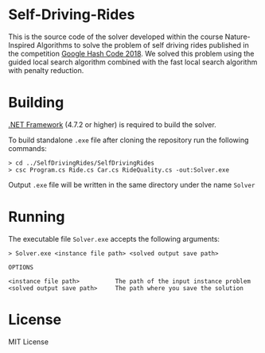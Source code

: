 # Self-Driving-Rides

This is the source code of the solver developed within the course Nature-Inspired Algorithms to solve the problem of self driving rides 
published in the competition [Google Hash Code 2018](https://codingcompetitions.withgoogle.com/hashcode/archive/2018).
We solved this problem using the guided local search algorithm combined with the fast local search algorithm with penalty reduction.

# Building

[.NET Framework](https://dotnet.microsoft.com/download/dotnet-framework/net472) (4.7.2 or higher) is required to build the solver.

To build standalone `.exe` file after cloning the repository run the following commands:
```console
> cd ../SelfDrivingRides/SelfDrivingRides
> csc Program.cs Ride.cs Car.cs RideQuality.cs -out:Solver.exe
```
Output `.exe` file will be written in the same directory under the name `Solver` 

# Running

The executable file `Solver.exe` accepts the following arguments:
```console
> Solver.exe <instance file path> <solved output save path>

OPTIONS

<instance file path>          The path of the input instance problem
<solved output save path>     The path where you save the solution
```

# License

MIT License

